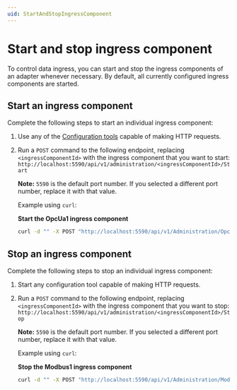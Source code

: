 ```yaml
---
uid: StartAndStopIngressComponent
---
```


# Start and stop ingress component

To control data ingress, you can start and stop the ingress components of an adapter whenever necessary. By default, all currently configured ingress components are started.

## Start an ingress component

Complete the following steps to start an individual ingress component:

1. Use any of the [Configuration tools](xref:ConfigurationTools) capable of making HTTP requests.
2. Run a `POST` command to the following endpoint, replacing `<ingressComponentId>` with the ingress component that you want to start: `http://localhost:5590/api/v1/administration/<ingressComponentId>/Start`

    **Note:** `5590` is the default port number. If you selected a different port number, replace it with that value.

    Example using `curl`:

    **Start the OpcUa1 ingress component**

    ```bash
    curl -d "" -X POST "http://localhost:5590/api/v1/Administration/OpcUa1/Start"
    ```

## Stop an ingress component

Complete the following steps to stop an individual ingress component:

1. Start any configuration tool capable of making HTTP requests.

2. Run a `POST` command to the following endpoint, replacing `<ingressComponentId>` with the ingress component that you want to stop: `http://localhost:5590/api/v1/administration/<ingressComponentId>/Stop`

    **Note:** `5590` is the default port number. If you selected a different port number, replace it with that value.

    Example using `curl`:

    **Stop the Modbus1 ingress component**

    ```bash
    curl -d "" -X POST "http://localhost:5590/api/v1/Administration/Modbus1/Stop"
    ```
